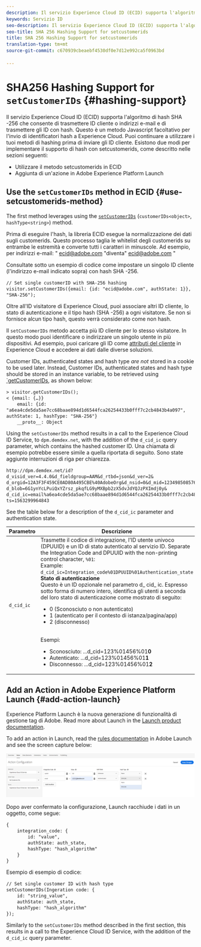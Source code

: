 ```yaml
---
description: Il servizio Experience Cloud ID (ECID) supporta l'algoritmo di hash SHA -256 che consente di trasmettere ID cliente o indirizzi e-mail e di trasmettere gli ID con hash. Questo è un metodo Javascript facoltativo per l'invio di identificatori hash a Experience Cloud. Puoi continuare a utilizzare i tuoi metodi di hashing prima di inviare gli ID cliente.
keywords: Servizio ID
seo-description: Il servizio Experience Cloud ID (ECID) supporta l'algoritmo di hash SHA -256 che consente di trasmettere ID cliente o indirizzi e-mail e di trasmettere gli ID con hash. Questo è un metodo Javascript facoltativo per l'invio di identificatori hash a Experience Cloud. Puoi continuare a utilizzare i tuoi metodi di hashing prima di inviare gli ID cliente.
seo-title: SHA 256 Hashing Support for setcustomerids
title: SHA 256 Hashing Support for setcustomerids
translation-type: tm+mt
source-git-commit: c670939cbeaebf4530df0e7d12e992ca5f0963bd

---
```



# SHA256 Hashing Support for `setCustomerIDs` {#hashing-support}

Il servizio Experience Cloud ID (ECID) supporta l'algoritmo di hash SHA -256 che consente di trasmettere ID cliente o indirizzi e-mail e di trasmettere gli ID con hash. Questo è un metodo Javascript facoltativo per l'invio di identificatori hash a Experience Cloud. Puoi continuare a utilizzare i tuoi metodi di hashing prima di inviare gli ID cliente.
Esistono due modi per implementare il supporto di hash con setcustomerids, come descritto nelle sezioni seguenti:

* Utilizzare il metodo setcustomerids in ECID
* Aggiunta di un'azione in Adobe Experience Platform Launch

## Use the `setCustomerIDs` method in ECID {#use-setcustomerids-method}

The first method leverages using the [`setCustomerIDs`](/help/library/get-set/setcustomerids.md) (`customerIDs<object>`, `hashType<string>`) method.

Prima di eseguire l'hash, la libreria ECID esegue la normalizzazione dei dati sugli customerids. Questo processo taglia le whitelist degli customerids su entrambe le estremità e converte tutti i caratteri in minuscole. Ad esempio, per indirizzi e-mail: " ecid@adobe.com "diventa" ecid@adobe.com "

Consultate sotto un esempio di codice come impostare un singolo ID cliente (l'indirizzo e-mail indicato sopra) con hash SHA -256.

```
// Set single customerID with SHA-256 hashing
visitor.setCustomerIDs({email: {id: "ecid@adobe.com", authState: 1}}, "SHA-256");
```

Oltre all'ID visitatore di Experience Cloud, puoi associare altri ID cliente, lo stato di autenticazione e il tipo hash (SHA -256) a ogni visitatore. Se non si fornisce alcun tipo hash, questo verrà considerato come non hash.

Il `setCustomerIDs` metodo accetta più ID cliente per lo stesso visitatore. In questo modo puoi identificare o indirizzare un singolo utente in più dispositivi. Ad esempio, puoi caricare gli ID come [attributi del cliente](https://docs.adobe.com/content/help/en/core-services/interface/customer-attributes/attributes.html) in Experience Cloud e accedere ai dati dalle diverse soluzioni.

Customer IDs, authenticated states and hash type *are not* stored in a cookie to be used later. Instead, Customer IDs, authenticated states and hash type should be stored in an instance variable, to be retrieved using [`getCustomerIDs](/help/library/get-set/getcustomerids.md), as shown below:

```
> visitor.getCustomerIDs();
< {email: {…}}
    email: {id: "a6ea4cde5da5ae7cc68baae894d1d6544fca26254433b0fff7c2cb4843b4a097", authState: 1, hashType: "SHA-256"}
    __proto__: Object
```

Using the `setCustomerIDs` method results in a call to the Experience Cloud ID Service, to `dpm.demdex.net`, with the addition of the `d_cid_ic` query parameter, which contains the hashed customer ID. Una chiamata di esempio potrebbe essere simile a quella riportata di seguito. Sono state aggiunte interruzioni di riga per chiarezza.

```
http://dpm.demdex.net/id?d_visid_ver=4.4.0&d_fieldgroup=AAM&d_rtbd=json&d_ver=2&
d_orgid=12A3F3F459CE0AD80A495CBE%40AdobeOrg&d_nsid=0&d_mid=12349850857640731290890207735189050123&
d_blob=6G1ynYcLPuiQxYZrsz_pkqfLG9yMXBpb2zX5dvJdYQJzPXImdj0y&
d_cid_ic=email%a6ea4cde5da5ae7cc68baae894d1d6544fca26254433b0fff7c2cb4843b4a097%011&
ts=1563299964843
```

See the table below for a description of the `d_cid_ic` parameter and authentication state.

| Parametro | Descrizione |
|------------|----------|
| `d_cid_ic` | Trasmette il codice di integrazione, l'ID utente univoco (DPUUID) e un ID di stato autenticato al servizio ID. Separate the Integration Code and DPUUID with the non-printing control character, <code>%01</code>: <br> Example: <code>d_cid_ic=Integration_code%01DPUUID%01Authentication_state</code> <br> <b>Stato di autenticazione</b> <br> Questo è un ID opzionale nel parametro d_ cid_ ic. Espresso sotto forma di numero intero, identifica gli utenti a seconda del loro stato di autenticazione come mostrato di seguito: <br> <ul><li>0 (Sconosciuto o non autenticato)</li><li>1 (autenticato per il contesto di istanza/pagina/app)</li><li>2 (disconnesso)</li></ul> <br> Esempi: <br> <ul><li>Sconosciuto: ...d_cid=123%01456%01<b>0</b></li><li>Autenticato: ...d_cid=123%01456%01<b>1</b></li><li>Disconnesso: ...d_cid=123%01456%01<b>2</b></li></ul> |

## Add an Action in Adobe Experience Platform Launch {#add-action-launch}

Experience Platform Launch è la nuova generazione di funzionalità di gestione tag di Adobe. Read more about Launch in the [Launch product documentation](https://docs.adobe.com/content/help/en/launch/using/overview.html).

To add an action in Launch, read the [rules documentation](https://docs.adobe.com/help/en/launch/using/reference/manage-resources/rules.html) in Adobe Launch and see the screen capture below:

![](/help/reference/assets/hashing-support.png)

Dopo aver confermato la configurazione, Launch racchiude i dati in un oggetto, come segue:

```
{
    integration_code: {
        id: "value",
        authState: auth_state,
        hashType: "hash_algorithm"
    }
}
```

Esempio di esempio di codice:

```
// Set single customer ID with hash type
setCustomerIDs(Ingeration code: {
    id: "string_value",
    authState: auth_state,
    hashType: "hash_algorithm"
});
```

Similarly to the `setCustomerIDs` method described in the first section, this results in a call to the Experience Cloud ID Service, with the addition of the `d_cid_ic` query parameter.